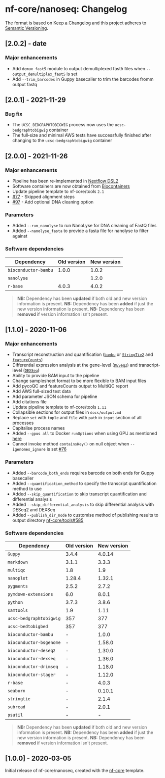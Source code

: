 # nf-core/nanoseq: Changelog

The format is based on [Keep a Changelog](https://keepachangelog.com/en/1.0.0/)
and this project adheres to [Semantic Versioning](https://semver.org/spec/v2.0.0.html).

## [2.0.2] - date

### Major enhancements

* Add `demux_fast5` module to output demultiplexed fast5 files when `--output_demultiplex_fast5` is set 
* Add `--trim_barcodes` in Guppy basecaller to trim the barcodes fromm output fastq

## [2.0.1] - 2021-11-29

### Bug fix

* The `UCSC_BEDGRAPHTOBIGWIG` process now uses the `ucsc-bedgraphtobigwig` container
* The full-size and minimal AWS tests have successfully finished after changing to the `ucsc-bedgraphtobigwig` container

## [2.0.0] - 2021-11-26

### Major enhancements

* Pipeline has been re-implemented in [Nextflow DSL2](https://www.nextflow.io/docs/latest/dsl2.html)
* Software containers are now obtained from [Biocontainers](https://biocontainers.pro/#/registry)
* Update pipeline template to nf-core/tools `2.1`
* [#77](https://github.com/nf-core/nanoseq/issues/77) - Skipped alignment steps
* [#97](https://github.com/nf-core/nanoseq/issues/97) - Add optional DNA cleaning option

### Parameters

* Added `--run_nanolyse` to run NanoLyse for DNA cleaning of FastQ files
* Added `--nanolyse_fasta` to provide a fasta file for nanolyse to filter against

### Software dependencies

| Dependency              | Old version | New version |
|-------------------------|-------------|-------------|
| `bioconductor-bambu`    | 1.0.0       | 1.0.2       |
| `nanolyse`              |             | 1.2.0       |
| `r-base`                | 4.0.3       | 4.0.2       |

> **NB:** Dependency has been __updated__ if both old and new version information is present.
> **NB:** Dependency has been __added__ if just the new version information is present.
> **NB:** Dependency has been __removed__ if version information isn't present.

## [1.1.0] - 2020-11-06

### Major enhancements

* Transcript reconstruction and quantification ([`bambu`](https://bioconductor.org/packages/release/bioc/html/bambu.html) or [`StringTie2`](https://ccb.jhu.edu/software/stringtie/) and [`featureCounts`](http://bioinf.wehi.edu.au/featureCounts/))
* Differential expression analysis at the gene-level ([`DESeq2`](https://bioconductor.org/packages/release/bioc/html/DESeq2.html)) and transcript-level ([`DEXSeq`](https://bioconductor.org/packages/release/bioc/html/DEXSeq.html))
* Ability to provide BAM input to the pipeline
* Change samplesheet format to be more flexible to BAM input files
* Add pycoQC and featureCounts output to MultiQC report
* Add AWS full-sized test data
* Add parameter JSON schema for pipeline
* Add citations file
* Update pipeline template to nf-core/tools `1.11`
* Collapsible sections for output files in `docs/output.md`
* Replace `set` with `tuple` and `file` with `path` in `input` section of all processes
* Capitalise process names
* Added `--gpus all` to Docker `runOptions` when using GPU as mentioned [here](https://github.com/docker/compose/issues/6691#issuecomment-514429646)
* Cannot invoke method `containsKey()` on null object when `--igenomes_ignore` is set [#76](https://github.com/nf-core/nanoseq/issues/76)

### Parameters

* Added `--barcode_both_ends` requires barcode on both ends for Guppy basecaller
* Added `--quantification_method` to specify the transcript quantification method to use
* Added `--skip_quantification` to skip transcript quantification and differential analysis
* Added `--skip_differential_analysis` to skip differential analysis with DESeq2 and DEXSeq
* Added `--publish_dir_mode` to customise method of publishing results to output directory [nf-core/tools#585](https://github.com/nf-core/tools/issues/585)

### Software dependencies

| Dependency              | Old version | New version |
|-------------------------|-------------|-------------|
| `Guppy`                 | 3.4.4       | 4.0.14      |
| `markdown`              | 3.1.1       | 3.3.3       |
| `multiqc`               | 1.8         | 1.9         |
| `nanoplot`              | 1.28.4      | 1.32.1      |
| `pygments`              | 2.5.2       | 2.7.2       |
| `pymdown-extensions`    | 6.0         | 8.0.1       |
| `python`                | 3.7.3       | 3.8.6       |
| `samtools`              | 1.9         | 1.11        |
| `ucsc-bedgraphtobigwig` | 357         | 377         |
| `ucsc-bedtobigbed`      | 357         | 377         |
| `bioconductor-bambu`    | -           | 1.0.0       |
| `bioconductor-bsgenome` | -           | 1.58.0      |
| `bioconductor-deseq2`   | -           | 1.30.0      |
| `bioconductor-dexseq`   | -           | 1.36.0      |
| `bioconductor-drimseq`  | -           | 1.18.0      |
| `bioconductor-stager`   | -           | 1.12.0      |
| `r-base`                | -           | 4.0.3       |
| `seaborn`               | -           | 0.10.1      |
| `stringtie`             | -           | 2.1.4       |
| `subread`               | -           | 2.0.1       |
| `psutil`                | -           | -           |

> **NB:** Dependency has been __updated__ if both old and new version information is present.
> **NB:** Dependency has been __added__ if just the new version information is present.
> **NB:** Dependency has been __removed__ if version information isn't present.

## [1.0.0] - 2020-03-05

Initial release of nf-core/nanoseq, created with the [nf-core](http://nf-co.re/) template.
